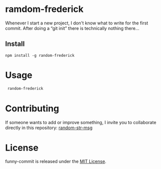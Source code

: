 # ramdom-frederick

Whenever I start a new project, I don't know what to write for the first commit. After doing a “git init” there is technically nothing there...

## Install

```npm
npm install -g random-frederick
```

# Usage

```bash
 random-frederick
```

# Contributing

If someone wants to add or improve something, I invite you to collaborate directly in this repository: [random-str-msg](https://github.com/frederickgon/ramdom-frederick)

# License

funny-commit is released under the [MIT License](https://opensource.org/licenses/MIT).
